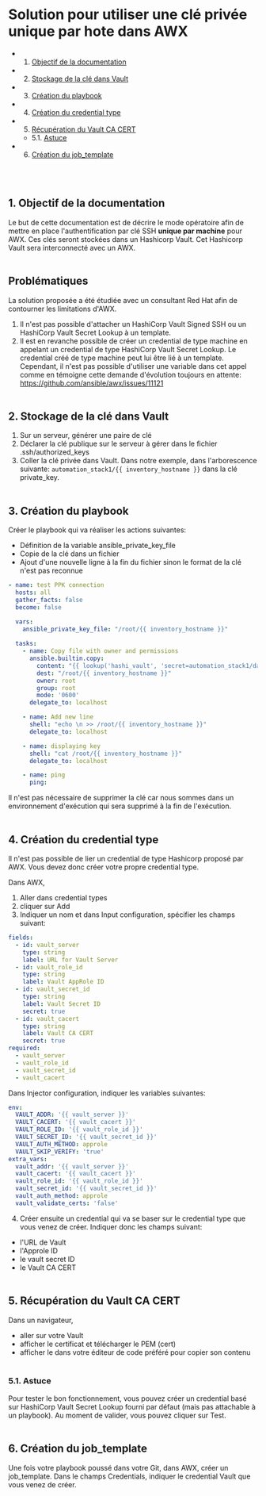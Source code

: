 # Solution pour utiliser une clé privée unique par hote dans AWX

<!-- vscode-markdown-toc -->
* 1. [Objectif de la documentation](#Objectifdeladocumentation)
* 2. [Stockage de la clé dans Vault](#StockagedelacldansVault)
* 3. [Création du playbook](#Crationduplaybook)
* 4. [Création du credential type](#Crationducredentialtype)
* 5. [Récupération du Vault CA CERT](#RcuprationduVaultCACERT)
	* 5.1. [Astuce](#Astuce)
* 6. [Création du job_template](#Crationdujob_template)

<!-- vscode-markdown-toc-config
	numbering=true
	autoSave=true
	/vscode-markdown-toc-config -->
<!-- /vscode-markdown-toc -->
<br><br>

##  1. <a name='Objectifdeladocumentation'></a>Objectif de la documentation
Le but de cette documentation est de décrire le mode opératoire afin de mettre en place l'authentification par clé SSH **unique par machine** pour AWX. Ces clés seront stockées dans un Hashicorp Vault. Cet Hashicorp Vault sera interconnecté avec un AWX.
<br><br>

## Problématiques
La solution proposée a été étudiée avec un consultant Red Hat afin de contourner les limitations d'AWX.
1. Il n'est pas possible d'attacher un HashiCorp Vault Signed SSH ou un HashiCorp Vault Secret Lookup à un template.
2. Il est en revanche possible de créer un credential de type machine en appelant un credential de type HashiCorp Vault Secret Lookup. Le credential créé de type machine peut lui être lié à un template. Cependant, il n'est pas possible d'utiliser une variable dans cet appel comme en témoigne cette demande d'évolution toujours en attente: https://github.com/ansible/awx/issues/11121
<br><br>

##  2. <a name='StockagedelacldansVault'></a>Stockage de la clé dans Vault
1. Sur un serveur, générer une paire de clé
2. Déclarer la clé publique sur le serveur à gérer dans le fichier .ssh/authorized_keys
3. Coller la clé privée dans Vault. Dans notre exemple, dans l'arborescence suivante: ``automation_stack1/{{ inventory_hostname }}`` dans la clé private_key.
<br><br>

##  3. <a name='Crationduplaybook'></a>Création du playbook
Créer le playbook qui va réaliser les actions suivantes:
* Définition de la variable ansible_private_key_file
* Copie de la clé dans un fichier
* Ajout d'une nouvelle ligne à la fin du fichier sinon le format de la clé n'est pas reconnue

```yml
- name: test PPK connection
  hosts: all
  gather_facts: false
  become: false

  vars:
    ansible_private_key_file: "/root/{{ inventory_hostname }}"
  
  tasks:
    - name: Copy file with owner and permissions
      ansible.builtin.copy:
        content: "{{ lookup('hashi_vault', 'secret=automation_stack1/data/{{ inventory_hostname }}:private_key auth_method=approle validate_certs=False', role_id=vault_role_id, secret_id=vault_secret_id) }}"
        dest: "/root/{{ inventory_hostname }}"
        owner: root
        group: root
        mode: '0600'
      delegate_to: localhost

    - name: Add new line
      shell: "echo \n >> /root/{{ inventory_hostname }}"
      delegate_to: localhost

    - name: displaying key
      shell: "cat /root/{{ inventory_hostname }}"
      delegate_to: localhost

    - name: ping
      ping:
```

Il n'est pas nécessaire de supprimer la clé car nous sommes dans un environnement d'exécution qui sera supprimé à la fin de l'exécution.
<br><br>

##  4. <a name='Crationducredentialtype'></a>Création du credential type
Il n'est pas possible de lier un credential de type Hashicorp proposé par AWX. Vous devez donc créer votre propre credential type.

Dans AWX,
1. Aller dans credential types
2. cliquer sur Add
3. Indiquer un nom et dans Input configuration, spécifier les champs suivant:
```yaml
fields:
  - id: vault_server
    type: string
    label: URL for Vault Server
  - id: vault_role_id
    type: string
    label: Vault AppRole ID
  - id: vault_secret_id
    type: string
    label: Vault Secret ID
    secret: true
  - id: vault_cacert
    type: string
    label: Vault CA CERT
    secret: true
required:
  - vault_server
  - vault_role_id
  - vault_secret_id
  - vault_cacert
```

Dans Injector configuration, indiquer les variables suivantes:
```yml
env:
  VAULT_ADDR: '{{ vault_server }}'
  VAULT_CACERT: '{{ vault_cacert }}'
  VAULT_ROLE_ID: '{{ vault_role_id }}'
  VAULT_SECRET_ID: '{{ vault_secret_id }}'
  VAULT_AUTH_METHOD: approle
  VAULT_SKIP_VERIFY: 'true'
extra_vars:
  vault_addr: '{{ vault_server }}'
  vault_cacert: '{{ vault_cacert }}'
  vault_role_id: '{{ vault_role_id }}'
  vault_secret_id: '{{ vault_secret_id }}'
  vault_auth_method: approle
  vault_validate_certs: 'false'
```

4. Créer ensuite un credential qui va se baser sur le credential type que vous venez de créer.
Indiquer donc les champs suivant:
* l'URL de Vault
* l'Approle ID
* le vault secret ID
* le Vault CA CERT
<br><br>

##  5. <a name='RcuprationduVaultCACERT'></a>Récupération du Vault CA CERT
Dans un navigateur,
* aller sur votre Vault
* afficher le certificat et télécharger le PEM (cert)
* afficher le dans votre éditeur de code préféré pour copier son contenu
<br><br>

###  5.1. <a name='Astuce'></a>Astuce
Pour tester le bon fonctionnement, vous pouvez créer  un credential basé sur HashiCorp Vault Secret Lookup fourni par défaut (mais pas attachable à un playbook). Au moment de valider, vous pouvez cliquer sur Test.
<br><br>

##  6. <a name='Crationdujob_template'></a>Création du job_template
Une fois votre playbook poussé dans votre Git, dans AWX, créer un job_template.
Dans le champs Credentials, indiquer le credential Vault que vous venez de créer.
